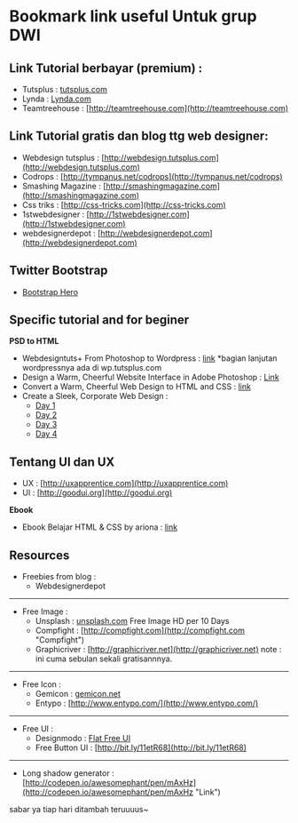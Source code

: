 # Bookmark link useful Untuk grup DWI #

## Link Tutorial berbayar (premium) : ##

- Tutsplus : [tutsplus.com ](http://tutsplus.com)
- Lynda : [Lynda.com](http://lynda.com)
- Teamtreehouse : [http://teamtreehouse.com](http://teamtreehouse.com)

## Link Tutorial gratis dan blog ttg web designer: ##
	
- Webdesign tutsplus : [http://webdesign.tutsplus.com](http://webdesign.tutsplus.com)
- Codrops : [http://tympanus.net/codrops](http://tympanus.net/codrops)
- Smashing Magazine : [http://smashingmagazine.com](http://smashingmagazine.com)
- Css triks : [http://css-tricks.com](http://css-tricks.com)
- 1stwebdesigner : [http://1stwebdesigner.com](http://1stwebdesigner.com)
- webdesignerdepot : [http://webdesignerdepot.com](http://webdesignerdepot.com)

## Twitter Bootstrap ##
- [Bootstrap Hero](http://bootstraphero.com/the-big-badass-list-of-twitter-bootstrap-resources)

## Specific tutorial and for beginer ##

**PSD to HTML**

- Webdesigntuts+ From Photoshop to Wordpress : [link](http://webdesign.tutsplus.com/sessions/adaptive-blog-theme-from-photoshop-to-wordpress/)   *bagian lanjutan wordpressnya ada di wp.tutsplus.com
- Design a Warm, Cheerful Website Interface in Adobe Photoshop : [Link](http://webdesign.tutsplus.com/tutorials/design-a-warm-cheerful-website-interface-in-adobe-photoshop/)  
- Convert a Warm, Cheerful Web Design to HTML and CSS : [link](http://net.tutsplus.com/tutorials/site-builds/convert-a-warm-cheerful-web-design-to-html-and-css/)
- Create a Sleek, Corporate Web Design :
	- [Day 1](http://webdesign.tutsplus.com/tutorials/create-a-sleek-corporate-web-design-part-13/)
	- [Day 2](http://webdesign.tutsplus.com/tutorials/complete-websites/create-a-sleek-corporate-web-design-hd-video-series-day-2/)
	- [Day 3](http://webdesign.tutsplus.com/tutorials/complete-websites/create-a-sleek-corporate-web-design-hd-video-series-day-3/)
	- [Day 4](http://webdesign.tutsplus.com/tutorials/complete-websites/create-a-sleek-corporate-web-design-hd-video-series-day-4/) 

## Tentang UI dan UX ##

- UX : [http://uxapprentice.com](http://uxapprentice.com)
- UI : [http://goodui.org](http://goodui.org)


**Ebook**

- Ebook Belajar HTML & CSS by ariona : [link](http://www.ariona.net/ebook-belajar-html-dan-css/)

## Resources

- Freebies from blog : 
	- Webdesignerdepot 

------------

- Free Image : 
	- Unsplash : [unsplash.com](http://unsplash.com) Free Image HD per 10 Days
	- Compfight : [http://compfight.com](http://compfight.com "Compfight") 
	- Graphicriver : [http://graphicriver.net](http://graphicriver.net) note : ini cuma sebulan sekali gratisannnya.

----------

- Free Icon : 
	- Gemicon  : [gemicon.net](gemicon.net)
	- Entypo : [http://www.entypo.com/](http://www.entypo.com/)

----------

- Free UI :
	- Designmodo : [Flat Free UI](http://designmodo.com/flat-free/)  
	- Free Button UI : [http://bit.ly/11etR68](http://bit.ly/11etR68)

-------

- Long shadow generator : [http://codepen.io/awesomephant/pen/mAxHz](http://codepen.io/awesomephant/pen/mAxHz "Link")

sabar ya tiap hari ditambah teruuuus~
